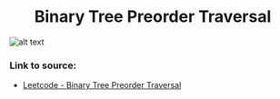 <h1 align="center">Binary Tree Preorder Traversal</h1>

![alt text](https://images2.imgbox.com/40/bd/M01VGbFp_o.png?raw=true)

### Link to source: 
- <a href="https://leetcode.com/problems/binary-tree-preorder-traversal/">Leetcode - Binary Tree Preorder Traversal</a>

